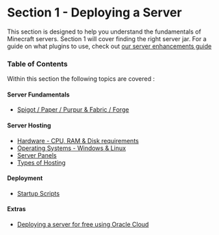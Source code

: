 # Section 1 - Deploying a Server

This section is designed to help you understand the fundamentals of Minecraft servers. Section 1 will cover finding the right server jar.
For a guide on what plugins to use, check out [our server enhancements guide](../3-server-enhancements/readme.md)

### Table of Contents

Within this section the following topics are covered :

#### Server Fundamentals

- [Spigot / Paper / Purpur & Fabric / Forge](1-picking-your-tools/server-software.md)

#### Server Hosting

- [Hardware - CPU, RAM & Disk requirements](_hosting/hardware.md)
- [Operating Systems - Windows & Linux](_hosting/operating-systems.md)
- [Server Panels](_hosting/panels.md)
- [Types of Hosting](_hosting/types-of-hosting.md)

#### Deployment
- [Startup Scripts](2-putting-things-together/startup.md)

#### Extras
- [Deploying a server for free using Oracle Cloud](_hosting/oci.md)